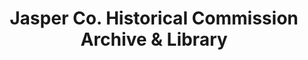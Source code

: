 ---
layout: repo
title: "Jasper Co. Historical Commission Archive & Library"
id: 17419
permalink: repos/17419/
---